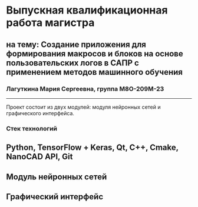 # Выпускная квалификационная работа магистра
## на тему: Создание приложения для формирования макросов и блоков на основе пользовательских логов в САПР с применением методов машинного обучения
### Лагуткина Мария Сергеевна, группа М8О-209М-23
------
Проект состоит из двух модулей: модуля нейронных сетей и графического интерфейса.
### Стек технологий
Python, TensorFlow + Keras, Qt, C++, Cmake, NanoCAD API, Git
------
## Модуль нейронных сетей

## Графический интерфейс

